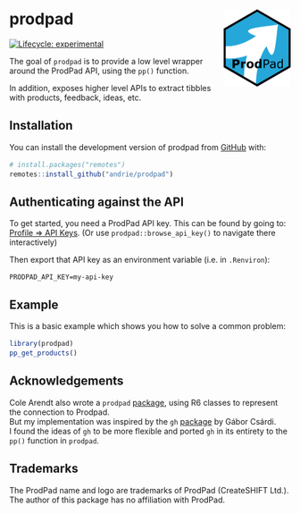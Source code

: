 
<!-- README.md is generated from README.Rmd. Please edit that file -->

# prodpad <img src="man/figures/logo.png" align="right" height="138" />

<!-- badges: start -->

[![Lifecycle:
experimental](https://img.shields.io/badge/lifecycle-experimental-orange.svg)](https://lifecycle.r-lib.org/articles/stages.html#experimental)
<!-- badges: end -->

The goal of `prodpad` is to provide a low level wrapper around the
ProdPad API, using the `pp()` function.

In addition, exposes higher level APIs to extract tibbles with products,
feedback, ideas, etc.

## Installation

You can install the development version of prodpad from
[GitHub](https://github.com/) with:

``` r
# install.packages("remotes")
remotes::install_github("andrie/prodpad")
```

## Authenticating against the API

To get started, you need a ProdPad API key. This can be found by going
to: [Profile =\> API Keys](https://app.prodpad.com/me/apikeys). (Or use
`prodpad::browse_api_key()` to navigate there interactively)

Then export that API key as an environment variable (i.e. in
`.Renviron`):

    PRODPAD_API_KEY=my-api-key

## Example

This is a basic example which shows you how to solve a common problem:

``` r
library(prodpad)
pp_get_products()
```

## Acknowledgements

Cole Arendt also wrote a `prodpad`
[package](https://github.com/colearendt/prodpad), using R6 classes to
represent the connection to Prodpad.  
But my implementation was inspired by the `gh`
[package](https://github.com/r-lib/gh) by Gábor Csárdi.  
I found the ideas of `gh` to be more flexible and ported `gh` in its
entirety to the `pp()` function in `prodpad`.

## Trademarks

The ProdPad name and logo are trademarks of ProdPad (CreateSHIFT Ltd.).
The author of this package has no affiliation with ProdPad.
